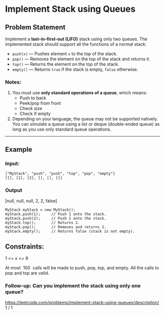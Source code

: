 # Implement Stack using Queues

## Problem Statement

Implement a **last-in-first-out (LIFO)** stack using only two queues. The implemented stack should support all the functions of a normal stack:

- `push(x)` — Pushes element `x` to the top of the stack.
- `pop()` — Removes the element on the top of the stack and returns it.
- `top()` — Returns the element on the top of the stack.
- `empty()` — Returns `true` if the stack is empty, `false` otherwise.

### Notes:

1. You must use **only standard operations of a queue**, which means:
   - Push to back
   - Peek/pop from front
   - Check size
   - Check if empty
2. Depending on your language, the queue may not be supported natively.  
   You can simulate a queue using a list or deque (double-ended queue) as long as you use only standard queue operations.

---

## Example

### Input:
```plaintext
["MyStack", "push", "push", "top", "pop", "empty"]
[[], [1], [2], [], [], []]
```

### Output
[null, null, null, 2, 2, false]
```
MyStack myStack = new MyStack();
myStack.push(1);     // Push 1 onto the stack.
myStack.push(2);     // Push 2 onto the stack.
myStack.top();       // Returns 2.
myStack.pop();       // Removes and returns 2.
myStack.empty();     // Returns false (stack is not empty).

```
## Constraints:

1 <= x <= 9

At most  100  calls will be made to push, pop, top, and empty.
All the calls to pop and top are valid.

### Follow-up: Can you implement the stack using only one queue?

https://leetcode.com/problems/implement-stack-using-queues/description/ 1 / 1

